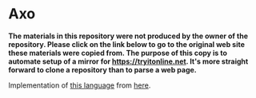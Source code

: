 # Axo

**The materials in this repository were not produced by the owner of the repository. Please click on the link below to go to the original web site these materials were copied from. The purpose of this copy is to automate setup of a mirror for https://tryitonline.net. It's more straight forward to clone a repository than to parse a web page.**

Implementation of [this language](https://esolangs.org/wiki/Axo) from [here](http://web.archive.org/web/20070423184121/http://www.harderweb.de/jix/langs/axo/axopp.0.1.0.cc).
